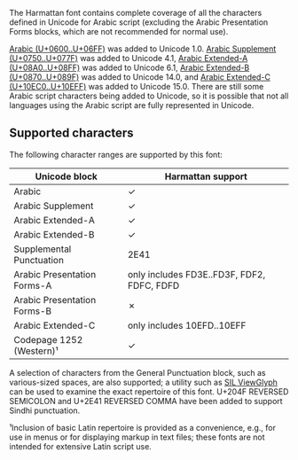 
The Harmattan font contains complete coverage of all the characters defined in Unicode for Arabic script (excluding the Arabic Presentation Forms blocks, which are not recommended for normal use). 

[Arabic (U+0600..U+06FF)](http://www.unicode.org/charts/PDF/U0600.pdf) was added to Unicode 1.0. [Arabic Supplement (U+0750..U+077F)](http://www.unicode.org/charts/PDF/U0750.pdf) was added to Unicode 4.1, [Arabic Extended-A (U+08A0..U+08FF)](http://www.unicode.org/charts/PDF/U08A0.pdf) was added to Unicode 6.1, [Arabic Extended-B (U+0870..U+089F)](http://www.unicode.org/charts/PDF/U0870.pdf) was added to Unicode 14.0, and [Arabic Extended-C (U+10EC0..U+10EFF)](http://www.unicode.org/charts/PDF/U10EC0.pdf) was added to Unicode 15.0. There are still some Arabic script characters being added to Unicode, so it is possible that not all languages using the Arabic script are fully represented in Unicode. 

## Supported characters

The following character ranges are supported by this font:

Unicode block | Harmattan support
------------- | ---------------
Arabic 	| ✓
Arabic Supplement | ✓
Arabic Extended-A | ✓ 
Arabic Extended-B | ✓ 
Supplemental Punctuation | 2E41
Arabic Presentation Forms-A | only includes FD3E..FD3F, FDF2, FDFC, FDFD
Arabic Presentation Forms-B | ✗ 
Arabic Extended-C | only includes 10EFD..10EFF
Codepage 1252 (Western)¹ | ✓

A selection of characters from the General Punctuation block, such as various-sized spaces, are also supported; a utility such as <a href="http://scripts.sil.org/ViewGlyph_home">SIL ViewGlyph</a> can be used to examine the exact repertoire of this font. U+204F REVERSED SEMICOLON and U+2E41 REVERSED COMMA have been added to support Sindhi punctuation.

¹Inclusion of basic Latin repertoire is provided as a convenience, e.g., for use in menus or for displaying markup in text files; these fonts are not intended for extensive Latin script use.

